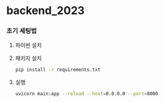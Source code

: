 # backend_2023

### 초기 세팅법

1. 파이썬 설치

2. 패키지 설치
    
    ```sh
    pip install -r requirements.txt
    ```

3. 실행

    ```sh
    uvicorn main:app --reload --host=0.0.0.0 --port=8000
    ```